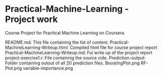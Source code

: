 Practical-Machine-Learning - Project work
=========================================

Course Project for Practical Machine Learning on Coursera

README.md:  This file containing the list of content. 
Practical-MachineLearning-Writeup.html: Compiled html file for course project report
Practical-MachineLearning-Writeup.md:  Ful write up of the project report
project-exercise1.r:  File containnig the source cide. 
Prediction-output: Folder containing outout of all 20 prediction files. 
BoostingPlot.png
RF-Plot.png
variable-importance.png 

